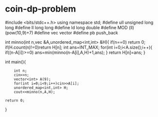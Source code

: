 # coin-dp-problem
#include <bits/stdc++.h>
using namespace std;
#define ull unsigned long long
#define ll long long
#define ld long double
#define MOD (ll)(pow(10,9)+7)
#define vec vector<int>
#define pb push_back 


int minno(int n,vec &A,unordered_map<int,int> &H){
           if(n==0) return 0;
           if(H.count(n)!=0)return H[n];
           int ans=INT_MAX;
           for(int i=0;i<A.size();i++){
                      if((n-A[i])>=0)
                      ans=min(minno(n-A[i],A,H)+1,ans);
           }
           return H[n]=ans;
}

int main(){
        
        int n;
        cin>>n;
        vector<int> A(9);
        for(int i=0;i<9;i++)cin>>A[i];
        unordered_map<int,int> H;
        cout<<minno(n,A,H);
        
    return 0;
}
